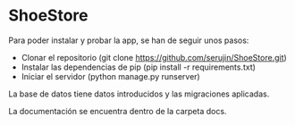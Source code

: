 # ShoeStore

Para poder instalar y probar la app, se han de seguir unos pasos:
- Clonar el repositorio (git clone https://github.com/serujin/ShoeStore.git)
- Instalar las dependencias de pip (pip install -r requirements.txt)
- Iniciar el servidor (python manage.py runserver)

La base de datos tiene datos introducidos y las migraciones aplicadas.

La documentación se encuentra dentro de la carpeta docs.

